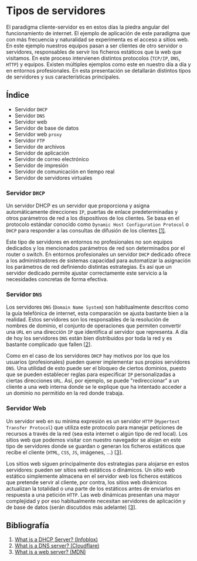 # Tipos de servidores

El paradigma cliente-servidor es en estos días la piedra angular del funcionamiento de internet. El ejemplo de aplicación de este paradigma que con más frecuencia y naturalidad se experimenta es el acceso a sitios web. En este ejemplo nuestros equipos pasan a ser clientes de otro servidor o servidores, responsables de servir los ficheros estáticos que la web que visitamos. En este proceso intervienen distintos protocolos (`TCP/IP`, `DNS`, `HTTP`) y equipos. Existen múltiples ejemplos como este en nuestro día a día y en entornos profesionales. En esta presentación se detallarán distintos tipos de servidores y sus características principales.

## Índice

- Servidor `DHCP`
- Servidor `DNS`
- Servidor web
- Servidor de base de datos
- Servidor web `proxy`
- Servidor `FTP`
- Servidor de archivos
- Servidor de aplicación
- Servidor de correo electrónico
- Servidor de impresión
- Servidor de comunicación en tiempo real
- Servidor de servidores virtuales

### Servidor `DHCP`

Un servidor DHCP es un servidor que proporciona y asigna automáticamente direcciones `IP`, puertas de enlace predeterminadas y otros parámetros de red a los dispositivos de los clientes. Se basa en el protocolo estándar conocido como `Dynamic Host Configuration Protocol` o `DHCP` para responder a las consultas de difusión de los clientes [[1]](https://www.infoblox.com/glossary/dhcp-server/).

Este tipo de servidores en entornos no profesionales no son equipos dedicados y los mencionados parámetros de red son determinados por el router o switch. En entornos profesionales un servidor `DHCP` dedicado ofrece a los administradores de sistemas capacidad para automatizar la asignación los parámetros de red definiendo distintas estrategias. Es así que un servidor dedicado permite ajustar correctamente este servicio a la necesidades concretas de forma efectiva.

### Servidor `DNS`

Los servidores `DNS` (`Domain Name System`) son habitualmente descritos como la guía telefónica de internet, esta comparación se ajusta bastante bien a la realidad. Estos servidores son los responsables de la resolución de nombres de dominio, el conjunto de operaciones que permiten convertir una `URL` en una dirección `IP` que identifica al servidor que representa. A día de hoy los servidores `DNS` están bien distribuidos por toda la red y es bastante complicado que fallen [[2](https://www.cloudflare.com/learning/dns/what-is-a-dns-server/)].

Como en el caso de los servidores `DHCP` hay motivos por los que los usuarios (profesionales) pueden querer implementar sus propios servidores `DNS`. Una utilidad de esto puede ser el bloqueo de ciertos dominios, puesto que se pueden establecer reglas para especificar `IP` personalizadas a ciertas direcciones `URL`. Así, por ejemplo, se puede "redireccionar" a un cliente a una web interna donde se le explique que ha intentado acceder a un dominio no permitido en la red donde trabaja.

### Servidor Web

Un servidor web en su mínima expresión es un servidor `HTTP` (`Hypertext Transfer Protocol`) que utiliza este protocolo para manejar peticiones de recursos a través de la red (sea esta internet o algún tipo de red local). Los sitios web que podemos visitar con nuestro navegador se alojan en este tipo de servidores donde se guardan o generan los ficheros estáticos que recibe el cliente (`HTML`, `CSS`, `JS`, imágenes, ...) [[3]](https://developer.mozilla.org/en-US/docs/Learn/Common_questions/What_is_a_web_server).

Los sitios web siguen principalmente dos estrategias para alojarse en estos servidores: pueden ser sitios web estáticos o dinámicos. Un sitio web estático simplemente almacena en el servidor web los ficheros estáticos que pretende servir al cliente, por contra, los sitios web dinámicos actualizan la totalidad o una parte de los estáticos antes de enviarlos en respuesta a una petición `HTTP`. Las web dinámicas presentan una mayor complejidad y por eso habitualmente necesitan servidores de aplicación y de base de datos (serán discutidos más adelante) [[3]](https://developer.mozilla.org/en-US/docs/Learn/Common_questions/What_is_a_web_server).

## Bibliografía

1. [What is a DHCP Server? (Infoblox)](https://www.infoblox.com/glossary/dhcp-server/)
2. [What is a DNS server? (Cloudflare)](https://www.cloudflare.com/learning/dns/what-is-a-dns-server/)
3. [What is a web server? (MDN)](https://developer.mozilla.org/en-US/docs/Learn/Common_questions/What_is_a_web_server)
